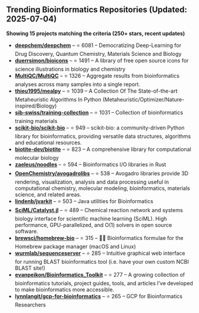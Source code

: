 ## Trending Bioinformatics Repositories (Updated: 2025-07-04)

**Showing 15 projects matching the criteria (250+ stars, recent updates)**

- **[deepchem/deepchem](https://github.com/deepchem/deepchem)** – ⭐ 6081 – Democratizing Deep-Learning for Drug Discovery, Quantum Chemistry, Materials Science and Biology
- **[duerrsimon/bioicons](https://github.com/duerrsimon/bioicons)** – ⭐ 1491 – A library of free open source icons for science illustrations in biology and chemistry
- **[MultiQC/MultiQC](https://github.com/MultiQC/MultiQC)** – ⭐ 1326 – Aggregate results from bioinformatics analyses across many samples into a single report.
- **[thieu1995/mealpy](https://github.com/thieu1995/mealpy)** – ⭐ 1039 – A Collection Of The State-of-the-art Metaheuristic Algorithms In Python (Metaheuristic/Optimizer/Nature-inspired/Biology)
- **[sib-swiss/training-collection](https://github.com/sib-swiss/training-collection)** – ⭐ 1031 – Collection of bioinformatics training materials
- **[scikit-bio/scikit-bio](https://github.com/scikit-bio/scikit-bio)** – ⭐ 949 – scikit-bio: a community-driven Python library for bioinformatics, providing versatile data structures, algorithms and educational resources.
- **[biotite-dev/biotite](https://github.com/biotite-dev/biotite)** – ⭐ 823 – A comprehensive library for computational molecular biology
- **[zaeleus/noodles](https://github.com/zaeleus/noodles)** – ⭐ 594 – Bioinformatics I/O libraries in Rust
- **[OpenChemistry/avogadrolibs](https://github.com/OpenChemistry/avogadrolibs)** – ⭐ 538 – Avogadro libraries provide 3D rendering, visualization, analysis and data processing useful in computational chemistry, molecular modeling, bioinformatics, materials science, and related areas.
- **[lindenb/jvarkit](https://github.com/lindenb/jvarkit)** – ⭐ 503 – Java utilities for Bioinformatics
- **[SciML/Catalyst.jl](https://github.com/SciML/Catalyst.jl)** – ⭐ 489 – Chemical reaction network and systems biology interface for scientific machine learning (SciML). High performance, GPU-parallelized, and O(1) solvers in open source software.
- **[brewsci/homebrew-bio](https://github.com/brewsci/homebrew-bio)** – ⭐ 315 – :beer::microscope: Bioinformatics formulae for the Homebrew package manager (macOS and Linux)
- **[wurmlab/sequenceserver](https://github.com/wurmlab/sequenceserver)** – ⭐ 285 – Intuitive graphical web interface for running BLAST bioinformatics tool (i.e. have your own custom NCBI BLAST site!)
- **[evanpeikon/Bioinformatics_Toolkit](https://github.com/evanpeikon/Bioinformatics_Toolkit)** – ⭐ 277 – A growing collection of bioinformatics tutorials, project guides, tools, and articles I’ve developed to make bioinformatics more accessible.
- **[lynnlangit/gcp-for-bioinformatics](https://github.com/lynnlangit/gcp-for-bioinformatics)** – ⭐ 265 – GCP for Bioinformatics Researchers
